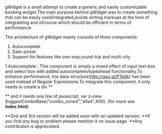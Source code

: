 gWidget is a small attempt to create a generic and easily customizable booking widget.The main purpose behind gWidget was to create something that can be easily used/integrated,avoids writing markups at the time of integrateing and ofcourse which should be efficient in terms of performance.

The architecture of gWidget mainly consists of three components:
  1. Autocomplete
  2. Date-picker
  3. Support for features like one-way,round-trip and multi-city

1.Autocomplete :
     This component is simply a mixed effect of input text-box and select-box with added autocomplete/typeahead functionality.To enhance performance, trie data-structure(http://goo.gl/PTe6k) has been used instead of Regular Expressions.To integrate this component, it only needs to create a div
    ** <div id="combo_zone4" style = "height:30px"> **
     and it needs one line of javascript,
     var z=new SuggestComboBase("combo_zone4","alfa4",400);
     (for more see **index.html**)
     
**2nd and 3rd version will be added soon with an updated version.
**If you find any bug or problem please mention it on issue page.
**Any contribution is appreciated.
